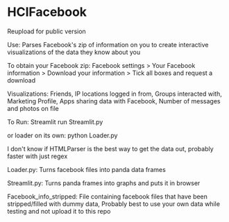 # HCIFacebook

Reupload for public version

Use: Parses Facebook's zip of information on you to create interactive visualizations of the data they know about you

To obtain your Facebook zip: Facebook settings > Your Facebook information > Download your information > Tick all boxes and request a download

Visualizations: Friends, IP locations logged in from, Groups interacted with, Marketing Profile, Apps sharing data with Facebook, Number of messages and photos on file

To Run: Streamlit run Streamlit.py

or loader on its own: python Loader.py

I don't know if HTMLParser is the best way to get the data out, probably faster with just regex

Loader.py: Turns facebook files into panda data frames

Streamlit.py: Turns panda frames into graphs and puts it in browser

Facebook_info_stripped: File containing facebook files that have been stripped/filled with dummy data, Probably best to use your own data while testing and not upload it to this repo
